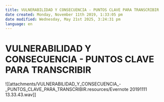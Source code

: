 ```yaml
---
title: VULNERABILIDAD Y CONSECUENCIA - PUNTOS CLAVE PARA TRANSCRIBIR
date created: Monday, November 11th 2019, 1:33:05 pm
date modified: Wednesday, May 21st 2025, 3:24:31 pm
language: en
---
```


# VULNERABILIDAD Y CONSECUENCIA - PUNTOS CLAVE PARA TRANSCRIBIR

![[attachments/VULNERABILIDAD_Y_CONSECUENCIA_-_PUNTOS_CLAVE_PARA_TRANSCRIBIR.resources/Evernote 20191111 13.33.43.wav]]
